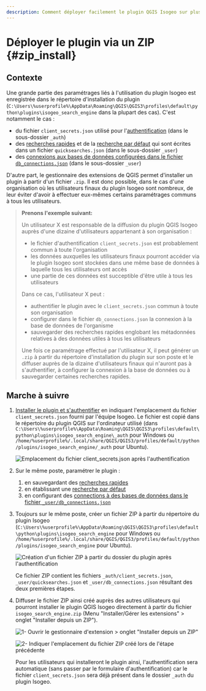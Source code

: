 ```yaml
---
description: Comment déployer facilement le plugin QGIS Isogeo sur plusieurs postes
---
```

# Déployer le plugin via un ZIP {#zip_install}

## Contexte

Une grande partie des paramétrages liés à l'utilisation du plugin Isogeo est enregistrée dans le répertoire d'installation du plugin (`C:\Users\%userprofile%\AppData\Roaming\QGIS\QGIS3\profiles\default\python\plugins\isogeo_search_engine` dans la plupart des cas). C'est notamment le cas :

* du fichier `client_secrets.json` utilisé pour l'[authentification](/usage/authentication.md#auth_file) (dans le sous-dossier `_auth`)
* des [recherches rapides](/usage/advanced/quicksearch.md) et de la [recherche par défaut](/usage/advanced/defaultsearch.md) qui sont écrites dans un fichier `quicksearches.json` (dans le sous-dossier `_user`)
* des [connexions aux bases de données configurées dans le fichier `db_connections.json`](/usage/display.md#add_tables_from_fileconnection) (dans le sous-dossier `_user`)

D'autre part, le gestionnaire des extensions de QGIS permet d'installer un plugin à partir d'un fichier `.zip`. Il est donc possible, dans le cas d'une organisation où les utilisateurs finaux du plugin Isogeo sont nombreux, de leur éviter d'avoir à effectuer eux-mêmes certains paramétrages communs à tous les utilisateurs.

>**Prenons l'exemple suivant:**
>
>Un utilisateur X est responsable de la diffusion du plugin QGIS Isogeo auprès d'une dizaine d'utilisateurs appartenant à son organisation :
>
>* le fichier d'authentification `client_secrets.json` est probablement commun à toute l'organisation
>* les données auxquelles les utilisateurs finaux pourront accéder via le plugin Isogeo sont stockées dans une même base de données à laquelle tous les utilisateurs ont accès
>* une partie de ces données est succeptible d'être utile à tous les utilisateurs
>
>Dans ce cas, l'utilisateur X peut :
>
>* authentifier le plugin avec le `client_secrets.json` commun à toute son organisation
>* configurer dans le fichier `db_connections.json` la connexion à la base de données de l'organisme
>* sauvegarder des recherches rapides englobant les métadonnées relatives à des données utiles à tous les utilisateurs
>
>Une fois ce paramétrage effectué par l'utilisateur X, il peut générer un `.zip` à partir du répertoire d'installation du plugin sur son poste et le diffuser auprès de la dizaine d'utilisateurs finaux qui n'auront pas à s'authentifier, à configurer la connexion à la base de données ou à sauvegarder certaines recherches rapides.

## Marche à suivre

1. [Installer le plugin et s'authentifier](/usage/authentication.md) en indiquant l'emplacement du fichier `client_secrets.json` fourni par l'équipe Isogeo. Le fichier est copié dans le répertoire du plugin QGIS sur l'ordinateur utilisé (dans `C:\Users\%userprofile%\AppData\Roaming\QGIS\QGIS3\profiles\default\python\plugins\isogeo_search_engine\_auth` pour Windows ou `/home/%userprofile%/.local/share/QGIS/QGIS3/profiles/default/python/plugins/isogeo_search_engine/_auth` pour Ubuntu).

    ![Emplacement du fichier `client_secrets.json` après l'authentification](/assets/_auth_folder_fr.png)

2. Sur le même poste, paramétrer le plugin :
   1. en sauvegardant des [recherches rapides](/usage/advanced/quicksearch.md)
   2. en établissant une [recherche par défaut](/usage/advanced/defaultsearch.md)
   3. en configurant des [connections à des bases de données dans le fichier `_user/db_connections.json`](/usage/display.md#add_tables_from_fileconnection)

3. Toujours sur le même poste, créer un fichier ZIP à partir du répertoire du plugin Isogeo  (`C:\Users\%userprofile%\AppData\Roaming\QGIS\QGIS3\profiles\default\python\plugins\isogeo_search_engine` pour Windows ou `/home/%userprofile%/.local/share/QGIS/QGIS3/profiles/default/python/plugins/isogeo_search_engine` pour Ubuntu).

    ![Création d'un fichier ZIP à partir du dossier du plugin après l'authentification](/assets/create_zip_fr.png)

    Ce fichier ZIP contient les fichiers `_auth/client_secrets.json`, `_user/quicksearches.json` et `_user/db_connections.json` résultant des deux premières étapes.

4. Diffuser le fichier ZIP ainsi créé auprès des autres utilisateurs qui pourront installer le plugin QGIS Isogeo directement à partir du fichier `isogeo_search_engine.zip` (Menu "Installer/Gérer les extensions" > onglet "Installer depuis un ZIP").

    ![1- Ouvrir le gestionnaire d'extension > onglet "Installer depuis un ZIP"](/assets/install_from_zip1_fr.png)

    ![2- Indiquer l'emplacement du fichier ZIP créé lors de l'étape précédente](/assets/install_from_zip2_fr.png)

    Pour les utilisateurs qui installeront le plugin ainsi, l'authentification sera automatique (sans passer par le formulaire d'authentification) car le fichier `client_secrets.json` sera déjà présent dans le dossier `_auth` du plugin Isogeo.
